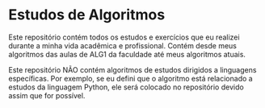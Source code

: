 # Estudos de Algoritmos
 Este repositório contém todos os estudos e exercícios que eu realizei
 durante a minha vida acadêmica e profissional. Contém desde meus
 algoritmos das aulas de ALG1 da faculdade até meus algoritmos atuais.

 Este repositório NÃO contém algoritmos de estudos dirigidos a linguagens
 específicas. Por exemplo, se eu defini que o algoritmo está relacionado
 a estudos da linguagem Python, ele será colocado no repositório devido
 assim que for possível.
